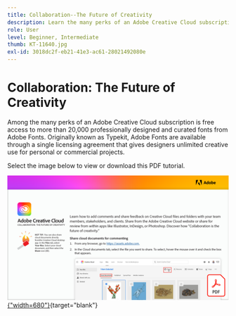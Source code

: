 ```yaml
---
title: Collaboration--The Future of Creativity
description: Learn the many perks of an Adobe Creative Cloud subscription is free access to more than 20,000 professionally designed and curated fonts from Adobe Fonts
role: User
level: Beginner, Intermediate
thumb: KT-11640.jpg
exl-id: 3018dc2f-eb21-41e3-ac61-28021492080e
---
```

# Collaboration: The Future of Creativity

Among the many perks of an Adobe Creative Cloud subscription is free access to more than 20,000 professionally designed and curated fonts from Adobe Fonts. Originally known as Typekit, Adobe Fonts are available through a single licensing agreement that gives designers unlimited creative use for personal or commercial projects.

Select the image below to view or download this PDF tutorial.

[![First page image of tutorial](assets/Collaboration-The-Future-of-Creativity.png){"width=680"}](assets/Collaboration-The-Future-of-Creativity.pdf){target="blank"}
